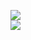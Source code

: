 [![](https://img.shields.io/badge/Made%20With-Github%20Spray-lightgrey.svg?style=for-the-badge&logo=github)](https://github.com/Annihil/github-spray#5572)  
[![](https://i.imgur.com/2DrTn0Z.gif)](https://github.com/Annihil/github-spray)